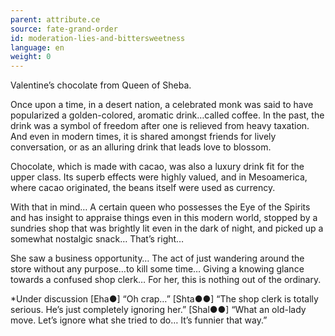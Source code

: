 ```yaml
---
parent: attribute.ce
source: fate-grand-order
id: moderation-lies-and-bittersweetness
language: en
weight: 0
---
```


Valentine’s chocolate from Queen of Sheba.

Once upon a time, in a desert nation, a celebrated monk was said to have popularized a golden-colored, aromatic drink…called coffee.
In the past, the drink was a symbol of freedom after one is relieved from heavy taxation. And even in modern times, it is shared amongst friends for lively conversation, or as an alluring drink that leads love to blossom.

Chocolate, which is made with cacao, was also a luxury drink fit for the upper class.
Its superb effects were highly valued, and in Mesoamerica, where cacao originated, the beans itself were used as currency.

With that in mind…
A certain queen who possesses the Eye of the Spirits and has insight to appraise things even in this modern world, stopped by a sundries shop that was brightly lit even in the dark of night, and picked up a somewhat nostalgic snack… 
That’s right…

She saw a business opportunity…
The act of just wandering around the store without any purpose…to kill some time…
Giving a knowing glance towards a confused shop clerk…
For her, this is nothing out of the ordinary.

*Under discussion
[Eha●] “Oh crap…”
[Shta●●] “The shop clerk is totally serious. He’s just completely ignoring her.”
[Shal●●] “What an old-lady move. Let’s ignore what she tried to do… It’s funnier that way.”
